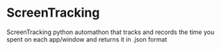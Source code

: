 # ScreenTracking
ScreenTracking python automathon that tracks and records the time you spent on each app/window and returns it in .json format
